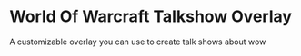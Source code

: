 # World Of Warcraft Talkshow Overlay
 A customizable overlay you can use to create talk shows about wow
